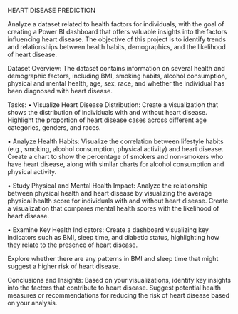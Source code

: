 HEART DISEASE PREDICTION

Analyze a dataset related to health factors for individuals, with the goal of creating a Power BI
dashboard that offers valuable insights into the factors influencing heart disease. The objective of this
project is to identify trends and relationships between health habits, demographics, and the
likelihood of heart disease.

Dataset Overview:
The dataset contains information on several health and demographic factors, including BMI, smoking
habits, alcohol consumption, physical and mental health, age, sex, race, and whether the individual
has been diagnosed with heart disease.

Tasks:
• Visualize Heart Disease Distribution:
Create a visualization that shows the distribution of individuals with and without heart disease.
Highlight the proportion of heart disease cases across different age categories, genders, and races.

• Analyze Health Habits:
Visualize the correlation between lifestyle habits (e.g., smoking, alcohol consumption, physical
activity) and heart disease.
Create a chart to show the percentage of smokers and non-smokers who have heart disease, along
with similar charts for alcohol consumption and physical activity.

• Study Physical and Mental Health Impact:
Analyze the relationship between physical health and heart disease by visualizing the average
physical health score for individuals with and without heart disease.
Create a visualization that compares mental health scores with the likelihood of heart disease.

• Examine Key Health Indicators:
Create a dashboard visualizing key indicators such as BMI, sleep time, and diabetic status,
highlighting how they relate to the presence of heart disease.

Explore whether there are any patterns in BMI and sleep time that might suggest a higher risk of
heart disease.

Conclusions and Insights:
Based on your visualizations, identify key insights into the factors that contribute to heart disease.
Suggest potential health measures or recommendations for reducing the risk of heart disease based
on your analysis.

